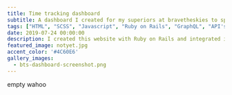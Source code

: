 ```yaml
---
title: Time tracking dashboard
subtitle: A dashboard I created for my superiors at bravetheskies to speed up time tracking reports
tags: ["HTML", "SCSS", "Javascript", "Ruby on Rails", "GraphQL", "API's", "Heroku", "Git"]
date: 2019-07-24 00:00:00
description: I created this website with Ruby on Rails and integrated it with our companies time tracking softwares api's to give my bosses an easier time understanding whos working hardest
featured_image: notyet.jpg
accent_color: '#4C60E6'
gallery_images:
  - bts-dashboard-screenshot.png
---
```


empty wahoo
